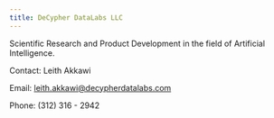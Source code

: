 ```yaml
---
title: DeCypher DataLabs LLC
---
```


Scientific Research and Product Development in the field of Artificial Intelligence. 



Contact: Leith Akkawi  

Email: leith.akkawi@decypherdatalabs.com  

Phone: (312) 316 - 2942  


